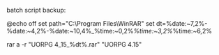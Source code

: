 batch script backup:

@echo off
set path="C:\Program Files\WinRAR\"
set dt=%date:~7,2%-%date:~4,2%-%date:~10,4%_%time:~0,2%_%time:~3,2%_%time:~6,2%

rar a -r "UORPG 4_15_%dt%.rar" "UORPG 4.15"


